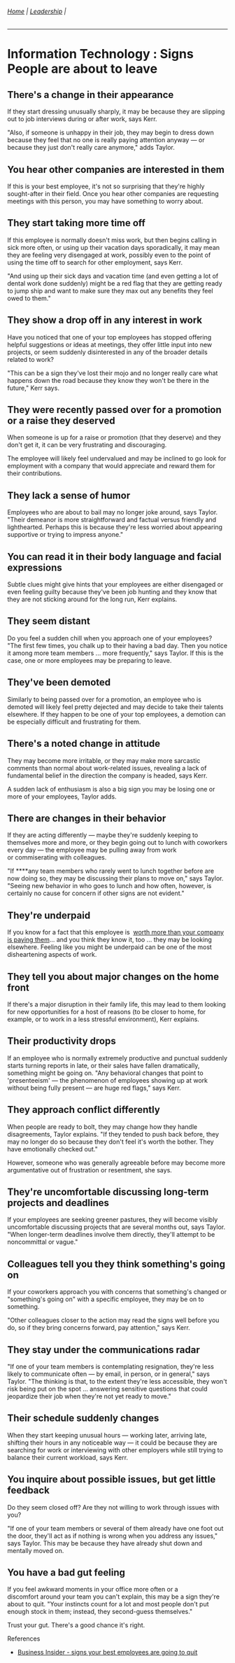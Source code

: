 ###### [Home](https://github.com/RyKaj/Documentation/blob/master/README.md) | [Leadership](https://github.com/RyKaj/Documentation/tree/master/Leadership/README.md) |
------------

# Information Technology : Signs People are about to leave

## There's a change in their appearance

If they start dressing unusually sharply, it may be because they are
slipping out to job interviews during or after work, says Kerr.

"Also, if someone is unhappy in their job, they may begin to dress down
because they feel that no one is really paying attention anyway — or
because they just don't really care anymore," adds Taylor.

## You hear other companies are interested in them

If this is your best employee, it's not so surprising that they're
highly sought-after in their field. Once you hear other companies are
requesting meetings with this person, you may have something to worry
about.

## They start taking more time off

If this employee is normally doesn't miss work, but then begins calling
in sick more often, or using up their vacation days sporadically, it may
mean they are feeling very disengaged at work, possibly even to the
point of using the time off to search for other employment, says Kerr.

"And using up their sick days and vacation time (and even getting a lot
of dental work done suddenly) might be a red flag that they are getting
ready to jump ship and want to make sure they max out any benefits they
feel owed to them."

## They show a drop off in any interest in work

Have you noticed that one of your top employees has stopped offering
helpful suggestions or ideas at meetings, they offer little input into
new projects, or seem suddenly disinterested in any of the broader
details related to work? 

"This can be a sign they've lost their mojo and no longer really care
what happens down the road because they know they won't be there in the
future," Kerr says.

## They were recently passed over for a promotion or a raise they deserved

When someone is up for a raise or promotion (that they deserve) and they
don't get it, it can be very frustrating and discouraging.

The employee will likely feel undervalued and may be inclined to go look
for employment with a company that would appreciate and reward them for
their contributions.

## They lack a sense of humor

Employees who are about to bail may no longer joke around, says Taylor.
"Their demeanor is more straightforward and factual versus friendly and
lighthearted. Perhaps this is because they're less worried about
appearing supportive or trying to impress anyone."

## You can read it in their body language and facial expressions

Subtle clues might give hints that your employees are either disengaged
or even feeling guilty because they've been job hunting and they know
that they are not sticking around for the long run, Kerr explains.

## They seem distant

Do you feel a sudden chill when you approach one of your employees? "The
first few times, you chalk up to their having a bad day. Then you notice
it among more team members ... more frequently," says Taylor. If this is
the case, one or more employees may be preparing to leave.

## They've been demoted

Similarly to being passed over for a promotion, an employee who is
demoted will likely feel pretty dejected and may decide to take their
talents elsewhere. If they happen to be one of your top employees, a
demotion can be especially difficult and frustrating for them.

## There's a noted change in attitude

They may become more irritable, or they may make more sarcastic comments
than normal about work-related issues, revealing a lack of fundamental
belief in the direction the company is headed, says Kerr.

A sudden lack of enthusiasm is also a big sign you may be losing one or
more of your employees, Taylor adds.

## There are changes in their behavior

If they are acting differently — maybe they're suddenly keeping to
themselves more and more, or they begin going out to lunch with
coworkers every day — the employee may be pulling away from work
or commiserating with colleagues.

"If ****any team members who rarely went to lunch together before are
now doing so, they may be discussing their plans to move on," says
Taylor. "Seeing new behavior in who goes to lunch and how
often, however, is certainly no cause for concern if other signs are
not evident."

## They're underpaid

If you know for a fact that this employee is  [worth more than your
company is paying
them](http://www.businessinsider.com/signs-you-are-underpaid-2016-10)...
and you think they know it, too ... they may be looking
elsewhere. Feeling like you might be underpaid can be one of the most
disheartening aspects of work.

## They tell you about major changes on the home front

If there's a major disruption in their family life, this may lead to
them looking for new opportunities for a host of reasons (to be closer
to home, for example, or to work in a less stressful environment), Kerr
explains.

## Their productivity drops

If an employee who is normally extremely productive and punctual
suddenly starts turning reports in late, or their sales have
fallen dramatically, something might be going on. "Any behavioral
changes that point to 'presenteeism' — the phenomenon of employees
showing up at work without being fully present — are huge red flags,"
says Kerr.

## They approach conflict differently

When people are ready to bolt, they may change how they handle
disagreements, Taylor explains. "If they tended to push back before,
they may no longer do so because they don't feel it's worth the bother.
They have emotionally checked out."

However, someone who was generally agreeable before may become more
argumentative out of frustration or resentment, she says.

## They're uncomfortable discussing long-term projects and deadlines

If your employees are seeking greener pastures, they will become visibly
uncomfortable discussing projects that are several months out, says
Taylor. "When longer-term deadlines involve them directly, they'll
attempt to be noncommittal or vague."

## Colleagues tell you they think something's going on

If your coworkers approach you with concerns that something's changed or
"something's going on" with a specific employee, they may be on to
something.

"Other colleagues closer to the action may read the signs well before
you do, so if they bring concerns forward, pay attention," says Kerr.

## They stay under the communications radar

"If one of your team members is contemplating resignation, they're less
likely to communicate often — by email, in person, or in general," says
Taylor. "The thinking is that, to the extent they're less accessible,
they won't risk being put on the spot ... answering sensitive questions
that could jeopardize their job when they're not yet ready to move."

## Their schedule suddenly changes

When they start keeping unusual hours — working later, arriving late,
shifting their hours in any noticeable way — it could be because they
are searching for work or interviewing with other employers while still
trying to balance their current workload, says Kerr.

## You inquire about possible issues, but get little feedback

Do they seem closed off? Are they not willing to work through issues
with you?

"If one of your team members or several of them already have one foot
out the door, they'll act as if nothing is wrong when you address any
issues," says Taylor. This may be because they have already shut
down and mentally moved on.

## You have a bad gut feeling

If you feel awkward moments in your office more often or a
discomfort around your team you can't explain, this may be a
sign they're about to quit. "Your instincts count for a lot and most
people don't put enough stock in them; instead, they second-guess
themselves."

Trust your gut. There's a good chance it's right.

References

  - [Business Insider - signs your best employees are going to
    quit](https://www.businessinsider.com/signs-your-best-employees-are-going-to-quit-2016-10)

